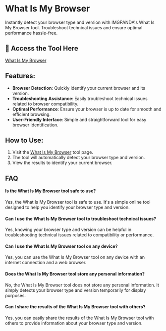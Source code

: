 # What Is My Browser

Instantly detect your browser type and version with IMGPANDA's What Is My Browser tool. Troubleshoot technical issues and ensure optimal performance hassle-free.

## 🔗 Access the Tool Here
[What Is My Browser](https://imgpanda.com/what-is-my-browser/)

## Features:

- **Browser Detection**: Quickly identify your current browser and its version.
- **Troubleshooting Assistance**: Easily troubleshoot technical issues related to browser compatibility.
- **Optimal Performance**: Ensure your browser is up to date for smooth and efficient browsing.
- **User-Friendly Interface**: Simple and straightforward tool for easy browser identification.

## How to Use:

1. Visit the [What Is My Browser](https://imgpanda.com/what-is-my-browser/) tool page.
2. The tool will automatically detect your browser type and version.
3. View the results to identify your current browser.

## FAQ

#### Is the What Is My Browser tool safe to use?

Yes, the What Is My Browser tool is safe to use. It's a simple online tool designed to help you identify your browser type and version.

#### Can I use the What Is My Browser tool to troubleshoot technical issues?

Yes, knowing your browser type and version can be helpful in troubleshooting technical issues related to compatibility or performance.

#### Can I use the What Is My Browser tool on any device?

Yes, you can use the What Is My Browser tool on any device with an internet connection and a web browser.

#### Does the What Is My Browser tool store any personal information?

No, the What Is My Browser tool does not store any personal information. It simply detects your browser type and version temporarily for display purposes.

#### Can I share the results of the What Is My Browser tool with others?

Yes, you can easily share the results of the What Is My Browser tool with others to provide information about your browser type and version.
